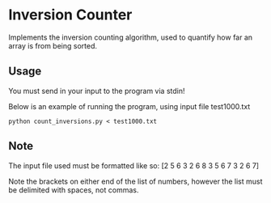 # Inversion Counter
Implements the inversion counting algorithm, used to quantify how far an array is from being sorted.

## Usage
You must send in your input to the program via stdin!

Below is an example of running the program, using input file test1000.txt

`python count_inversions.py < test1000.txt`

## Note
The input file used must be formatted like so:
[2 5 6 3 2 6 8
3 5 6 7 3 2 6 7]

Note the brackets on either end of the list of numbers, however the list must be delimited with spaces, not commas.
